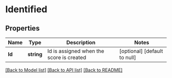 # Identified

## Properties
Name | Type | Description | Notes
------------ | ------------- | ------------- | -------------
**Id** | **string** | Id is assigned when the score is created | [optional] [default to null]

[[Back to Model list]](../README.md#documentation-for-models) [[Back to API list]](../README.md#documentation-for-api-endpoints) [[Back to README]](../README.md)


